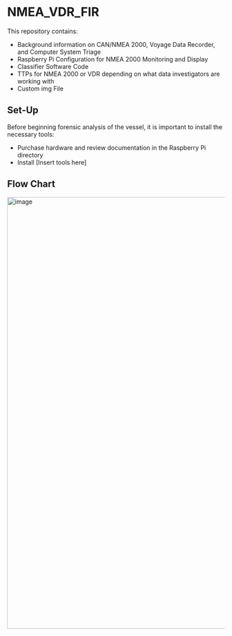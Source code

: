 # NMEA_VDR_FIR
This repository contains:
- Background information on CAN/NMEA 2000, Voyage Data Recorder, and Computer System Triage
- Raspberry Pi Configuration for NMEA 2000 Monitoring and Display
- Classifier Software Code
- TTPs for NMEA 2000 or VDR depending on what data investigators are working with
- Custom img File

## Set-Up
Before beginning forensic analysis of the vessel, it is important to install the necessary tools:
- Purchase hardware and review documentation in the Raspberry Pi directory
- Install [Insert tools here]

## Flow Chart
<img width="1000" alt="image" src="https://github.com/user-attachments/assets/6d69aa63-2011-41e6-a2de-61c7015ac145" />
